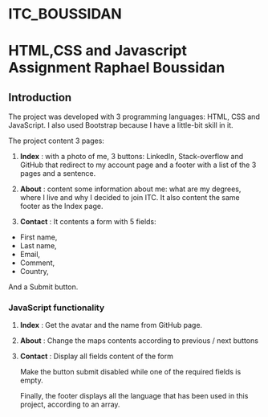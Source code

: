 
# ITC_BOUSSIDAN

# HTML,CSS and Javascript Assignment Raphael Boussidan

## Introduction

The project was developed with 3 programming languages: HTML, CSS and JavaScript.
I also used Bootstrap because I have a little-bit skill in it.

The project content 3 pages: 

1. **Index** : with a photo of me, 3 buttons: LinkedIn, Stack-overflow and GitHub that redirect to my account page and a footer with a list of the 3 pages and a sentence.

2. **About** : content some information about me: what are my degrees, where I live and why I decided to join ITC. It also content the same footer as the Index page. 

3. **Contact** : It contents a form with 5 fields: 
- First name, 
- Last name, 
- Email, 
- Comment, 
- Country,

 And a Submit button.

### JavaScript functionality
1. **Index** : Get the avatar and the name from GitHub page.

2. **About** : Change the maps contents according to previous / next buttons

3. **Contact** : Display all fields content of the form 
   
    Make the button submit disabled while one of the required fields is empty.
    
    Finally, the footer displays all the language that has been used in this project, according to an array. 
